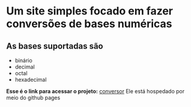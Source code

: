 # Um site simples focado em fazer conversões de bases numéricas

## As bases suportadas são
- binário
- decimal 
- octal
- hexadecimal

**Esse é o link para acessar o projeto:** [conversor](https://joaorafaellima.github.io/conversor/)
Ele está hospedado por meio do github pages

 
